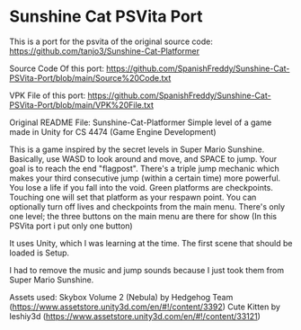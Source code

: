 # Sunshine Cat PSVita Port
This is a port for the psvita of the original source code: https://github.com/tanjo3/Sunshine-Cat-Platformer

Source Code Of this port: https://github.com/SpanishFreddy/Sunshine-Cat-PSVita-Port/blob/main/Source%20Code.txt

VPK File of this port: https://github.com/SpanishFreddy/Sunshine-Cat-PSVita-Port/blob/main/VPK%20File.txt

Original README File:
Sunshine-Cat-Platformer
Simple level of a game made in Unity for CS 4474 (Game Engine Development)

This is a game inspired by the secret levels in Super Mario Sunshine. Basically, use WASD to look around and move, and SPACE to jump. Your goal is to reach the end "flagpost".
There's a triple jump mechanic which makes your third consecutive jump (within a certain time) more powerful.
You lose a life if you fall into the void. Green platforms are checkpoints. Touching one will set that platform as your respawn point.
You can optionally turn off lives and checkpoints from the main menu.
There's only one level; the three buttons on the main menu are there for show (In this PSVita port i put only one button)

It uses Unity, which I was learning at the time.
The first scene that should be loaded is Setup.

I had to remove the music and jump sounds because I just took them from Super Mario Sunshine.

Assets used:
Skybox Volume 2 (Nebula) by Hedgehog Team (https://www.assetstore.unity3d.com/en/#!/content/3392)
Cute Kitten by leshiy3d (https://www.assetstore.unity3d.com/en/#!/content/33121)
